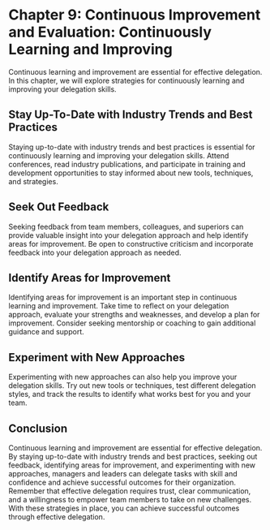 Chapter 9: Continuous Improvement and Evaluation: Continuously Learning and Improving
=====================================================================================

Continuous learning and improvement are essential for effective delegation. In this chapter, we will explore strategies for continuously learning and improving your delegation skills.

Stay Up-To-Date with Industry Trends and Best Practices
-------------------------------------------------------

Staying up-to-date with industry trends and best practices is essential for continuously learning and improving your delegation skills. Attend conferences, read industry publications, and participate in training and development opportunities to stay informed about new tools, techniques, and strategies.

Seek Out Feedback
-----------------

Seeking feedback from team members, colleagues, and superiors can provide valuable insight into your delegation approach and help identify areas for improvement. Be open to constructive criticism and incorporate feedback into your delegation approach as needed.

Identify Areas for Improvement
------------------------------

Identifying areas for improvement is an important step in continuous learning and improvement. Take time to reflect on your delegation approach, evaluate your strengths and weaknesses, and develop a plan for improvement. Consider seeking mentorship or coaching to gain additional guidance and support.

Experiment with New Approaches
------------------------------

Experimenting with new approaches can also help you improve your delegation skills. Try out new tools or techniques, test different delegation styles, and track the results to identify what works best for you and your team.

Conclusion
----------

Continuous learning and improvement are essential for effective delegation. By staying up-to-date with industry trends and best practices, seeking out feedback, identifying areas for improvement, and experimenting with new approaches, managers and leaders can delegate tasks with skill and confidence and achieve successful outcomes for their organization. Remember that effective delegation requires trust, clear communication, and a willingness to empower team members to take on new challenges. With these strategies in place, you can achieve successful outcomes through effective delegation.

